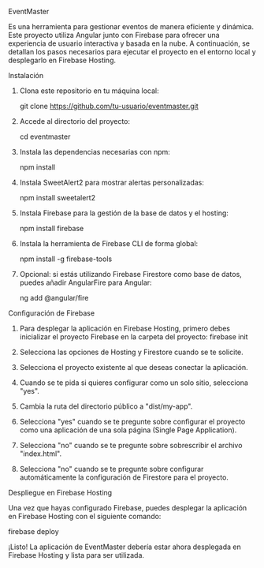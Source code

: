 EventMaster

Es una herramienta para gestionar eventos de manera eficiente y dinámica. 
Este proyecto utiliza Angular junto con Firebase para ofrecer una experiencia de usuario interactiva y basada en la nube. 
A continuación, se detallan los pasos necesarios para ejecutar el proyecto en el entorno local y desplegarlo en Firebase Hosting.

Instalación

1. Clona este repositorio en tu máquina local:

   git clone https://github.com/tu-usuario/eventmaster.git
   

2. Accede al directorio del proyecto:

   cd eventmaster
   

3. Instala las dependencias necesarias con npm:

   npm install
   

4. Instala SweetAlert2 para mostrar alertas personalizadas:

   npm install sweetalert2
   

5. Instala Firebase para la gestión de la base de datos y el hosting:

   npm install firebase
   

6. Instala la herramienta de Firebase CLI de forma global:

   npm install -g firebase-tools
  

7. Opcional: si estás utilizando Firebase Firestore como base de datos, puedes añadir AngularFire para Angular:

   ng add @angular/fire
   

Configuración de Firebase

1. Para desplegar la aplicación en Firebase Hosting, primero debes inicializar el proyecto Firebase en la carpeta del proyecto:
   firebase init
   

2. Selecciona las opciones de Hosting y Firestore cuando se te solicite.

3. Selecciona el proyecto existente al que deseas conectar la aplicación.

4. Cuando se te pida si quieres configurar como un solo sitio, selecciona "yes".

5. Cambia la ruta del directorio público a "dist/my-app".

6. Selecciona "yes" cuando se te pregunte sobre configurar el proyecto como una aplicación de una sola página (Single Page Application).

7. Selecciona "no" cuando se te pregunte sobre sobrescribir el archivo "index.html".

8. Selecciona "no" cuando se te pregunte sobre configurar automáticamente la configuración de Firestore para el proyecto.


Despliegue en Firebase Hosting


Una vez que hayas configurado Firebase, puedes desplegar la aplicación en Firebase Hosting con el siguiente comando:

firebase deploy


¡Listo! La aplicación de EventMaster debería estar ahora desplegada en Firebase Hosting y lista para ser utilizada.


